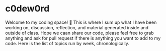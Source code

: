 # c0dew0rd

Welcome to my coding space! :robot:
This is where I sum up what I have been working on, discussion, reflection, and material generated inside and outside of class. Hope we caan share our code, please feel free to grab anything and ask for pull request if there is anything you want to add to my code. Here is the list of topics run by week, chronologically.


